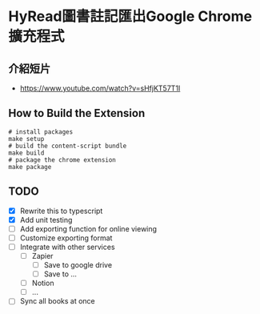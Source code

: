 # HyRead圖書註記匯出Google Chrome擴充程式

## 介紹短片
- https://www.youtube.com/watch?v=sHfjKT57T1I

## How to Build the Extension
```shell
# install packages
make setup
# build the content-script bundle
make build
# package the chrome extension
make package
```

## TODO
- [X] Rewrite this to typescript
- [X] Add unit testing
- [ ] Add exporting function for online viewing
- [ ] Customize exporting format
- [ ] Integrate with other services
  - [ ] Zapier
    - [ ] Save to google drive
    - [ ] Save to ...
  - [ ] Notion
  - [ ] ...
- [ ] Sync all books at once
